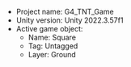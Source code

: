 <!-- UNITY CODE ASSIST INSTRUCTIONS START -->
- Project name: G4_TNT_Game
- Unity version: Unity 2022.3.57f1
- Active game object:
  - Name: Square
  - Tag: Untagged
  - Layer: Ground
<!-- UNITY CODE ASSIST INSTRUCTIONS END -->